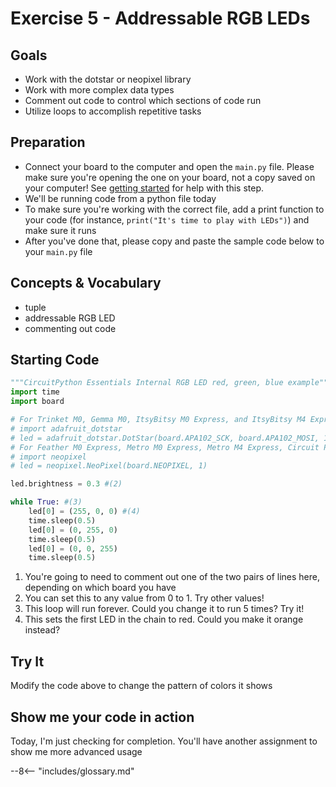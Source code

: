 # Exercise 5 - Addressable RGB LEDs

## Goals
- Work with the dotstar or neopixel library
- Work with more complex data types
- Comment out code to control which sections of code run
- Utilize loops to accomplish repetitive tasks

## Preparation
- Connect your board to the computer and open the `main.py` file. Please make sure you're opening the one on your board, not a copy saved on your computer! See [getting started](../getting-started.md) for help with this step. 
- We'll be running code from a python file today
- To make sure you're working with the correct file, add a print function to your code (for instance, `print("It's time to play with LEDs")`) and make sure it runs
- After you've done that, please copy and paste the sample code below to your `main.py` file

## Concepts & Vocabulary
- tuple
- addressable RGB LED
- commenting out code

## Starting Code

```python
"""CircuitPython Essentials Internal RGB LED red, green, blue example"""
import time
import board

# For Trinket M0, Gemma M0, ItsyBitsy M0 Express, and ItsyBitsy M4 Express # (1)
# import adafruit_dotstar
# led = adafruit_dotstar.DotStar(board.APA102_SCK, board.APA102_MOSI, 1)
# For Feather M0 Express, Metro M0 Express, Metro M4 Express, Circuit Playground Express, QT Py M0
# import neopixel
# led = neopixel.NeoPixel(board.NEOPIXEL, 1)

led.brightness = 0.3 #(2)

while True: #(3)
    led[0] = (255, 0, 0) #(4)
    time.sleep(0.5)
    led[0] = (0, 255, 0)
    time.sleep(0.5)
    led[0] = (0, 0, 255)
    time.sleep(0.5)

```

1.  You're going to need to comment out one of the two pairs of lines here, depending on which board you have
2.  You can set this to any value from 0 to 1. Try other values!
3.  This loop will run forever. Could you change it to run 5 times? Try it!
4.  This sets the first LED in the chain to red. Could you make it orange instead?

## Try It

Modify the code above to change the pattern of colors it shows

## Show me your code in action

Today, I'm just checking for completion. You'll have another assignment to show me more advanced usage

--8<-- "includes/glossary.md"